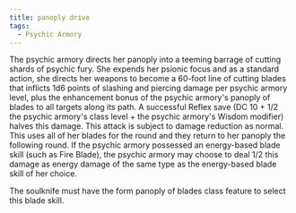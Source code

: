 ```yaml
---
title: panoply drive
tags:
  - Psychic Armory
---
```


The psychic armory directs her panoply into a teeming barrage of cutting shards of psychic fury. She expends her psionic focus and as a standard action, she directs her weapons to become a 60-foot line of cutting blades that inflicts 1d6 points of slashing and piercing damage per psychic armory level, plus the enhancement bonus of the psychic armory's panoply of blades to all targets along its path. A successful Reflex save (DC 10 + 1/2 the psychic armory's class level + the psychic armory's Wisdom modifier) halves this damage. This attack is subject to damage reduction as normal. This uses all of her blades for the round and they return to her panoply the following round. If the psychic armory possessed an energy-based blade skill (such as Fire Blade), the psychic armory may choose to deal 1/2 this damage as energy damage of the same type as the energy-based blade skill of her choice.

The soulknife must have the form panoply of blades class feature to select this blade skill.
